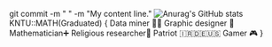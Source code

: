 git commit -m " " -m "My content line."
![Anurag's GitHub stats](https://github-readme-stats.vercel.app/api?username=Arminsbss&show_icons=true&theme=tokyonight)
KNTU::MATH(Graduated)
{
Data miner 👨‍💻
Graphic designer 🍥
Mathematician➕
Religious researcher🛐
Patriot 🇮🇷🇩🇪🇺🇸
Gamer 🎮
}

<!---
Arminsbss/Arminsbss is a ✨ special ✨ repository because its `README.md` (this file) appears on your GitHub profile.
You can click the Preview link to take a look at your changes.
--->
